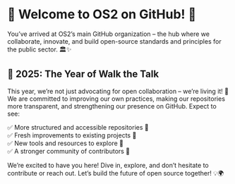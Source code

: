 # 🎉 Welcome to OS2 on GitHub! 🚀

You’ve arrived at OS2’s main GitHub organization – the hub where we collaborate, innovate, and build open-source standards and principles for the public sector. 🏛️✨

## 🌟 2025: The Year of Walk the Talk

This year, we’re not just advocating for open collaboration – we’re living it! 💪 We are committed to improving our own practices, making our repositories more transparent, and strengthening our presence on GitHub. Expect to see:

✅ More structured and accessible repositories 📂  
✅ Fresh improvements to existing projects 🔧  
✅ New tools and resources to explore 🚀  
✅ A stronger community of contributors 🤝  

We’re excited to have you here! Dive in, explore, and don’t hesitate to contribute or reach out. Let’s build the future of open source together! 💡🌍
